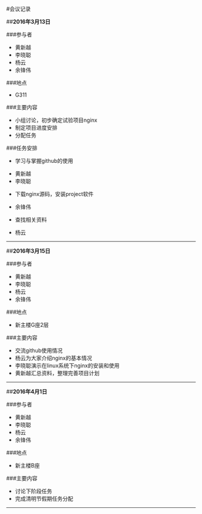 #会议记录

##**2016年3月13日**

###参与者
+ 黄新越
+ 李晓聪
+ 杨云
+ 余锋伟

###地点
+ G311

###主要内容
+ 小组讨论，初步确定试验项目nginx
+ 制定项目进度安排
+ 分配任务

###任务安排
- 学习与掌握github的使用
 + 黄新越
 + 李晓聪
 
- 下载nginx源码，安装project软件
 + 余锋伟

- 查找相关资料
 + 杨云
 
---

##**2016年3月15日**

###参与者
+ 黄新越
+ 李晓聪
+ 杨云
+ 余锋伟

###地点
+ 新主楼G座2层

###主要内容
+ 交流github使用情况
+ 杨云为大家介绍nginx的基本情况
+ 李晓聪演示在linux系统下nginx的安装和使用
+ 黄新越汇总资料，整理完善项目计划

---

##**2016年4月1日**

###参与者
+ 黄新越
+ 李晓聪
+ 杨云
+ 余锋伟

###地点
+ 新主楼B座

###主要内容
+ 讨论下阶段任务
+ 完成清明节假期任务分配

---